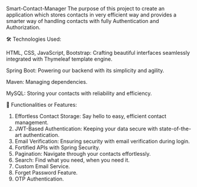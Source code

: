 Smart-Contact-Manager
The purpose of this project to create an application which stores contacts in very efficient way and provides a smarter way of handling contacts with fully Authentication and Authorization.

🛠 Technologies Used:

HTML, CSS, JavaScript, Bootstrap: Crafting beautiful interfaces seamlessly integrated with Thymeleaf template engine.

Spring Boot: Powering our backend with its simplicity and agility.

Maven: Managing dependencies.

MySQL: Storing your contacts with reliability and efficiency.


🎯 Functionalities or Features:
1) Effortless Contact Storage: Say hello to easy, efficient contact management.
2) JWT-Based Authentication: Keeping your data secure with state-of-the-art authentication.
3) Email Verification: Ensuring security with email verification during login.
4) Fortified APIs with Spring Security.
5) Pagination: Navigate through your contacts effortlessly.
6) Search: Find what you need, when you need it.
7) Custom Email Service.
8) Forget Password Feature.
9) OTP Authentication.
